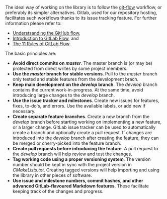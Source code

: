 The ideal way of working on the library is to follow the [git-flow](https://github.com/nvie/gitflow) workflow, or preferably its simpler alternatives. Gitlab, used for our repository hosting, facilitates such workflows thanks to its issue tracking feature. For further information please refer to:

- [Understsanding the GitHub flow](https://guides.github.com/introduction/flow/index.html),
- [Introduction to GitLab Flow](https://docs.gitlab.com/ee/workflow/gitlab_flow.html), and
- [The 11 Rules of GitLab Flow](https://about.gitlab.com/2016/07/27/the-11-rules-of-gitlab-flow/).

The basic principles are:

- **Avoid direct commits on _master_**. The master branch is (or may be) protected from direct writes by some project members.
- **Use the _master_ branch for stable versions**. Pull to the _master_ branch only tested and stable features from the development brach.
- **Keep main development on the _develop_ branch**. The _develop_ branch contains the current work-in-progress. At the same time, avoid introducing large changes to the _develop_ branch.
- **Use the issue tracker and milestones**. Create new issues for features, fixes, to-do's, and errors. Use the available labels, or add new if necessary.
- **Create separate feature branches**. Create a new branch from the _develop_ branch before starting working on implementing a new feature, or a larger change. GitLab issue tracker can be used to automatically create a branch and optionally create a pull request. If changes are introduced into the _develop_ branch after creating the feature, they can be merged or cherry-picked into the feature branch.
- **Create pull requests before introducing the feature**. A pull request to the _develop_ branch will help review and test the changes.
- **Tag working code using a proper versioning system**. The version number should be kept in sync with the project version in *CMakeLists.txt*. Creating tagged versions will help importing and using the library in other pieces of software.
- **Use issue and milestone numbers, commit hashes, and other advanced GitLab-flavoured Markdown features**. These facilitate keeping track of the changes and progress.

